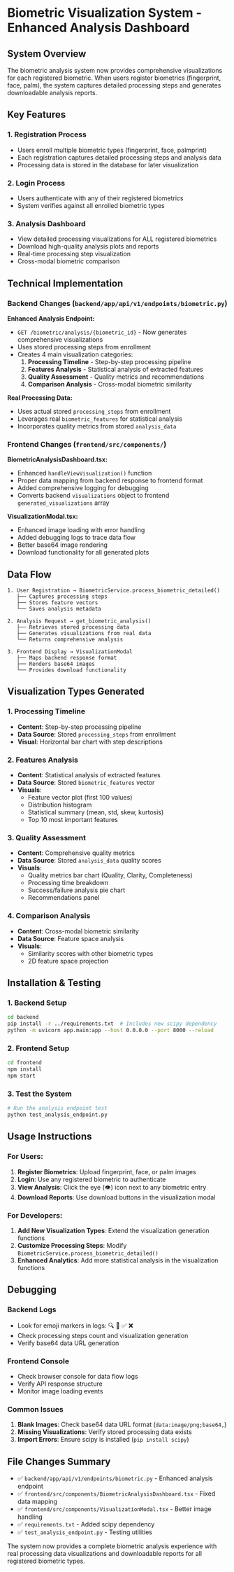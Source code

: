 # Biometric Visualization System - Enhanced Analysis Dashboard

## System Overview

The biometric analysis system now provides comprehensive visualizations for each registered biometric. When users register biometrics (fingerprint, face, palm), the system captures detailed processing steps and generates downloadable analysis reports.

## Key Features

### 1. **Registration Process**
- Users enroll multiple biometric types (fingerprint, face, palmprint)
- Each registration captures detailed processing steps and analysis data
- Processing data is stored in the database for later visualization

### 2. **Login Process**  
- Users authenticate with any of their registered biometrics
- System verifies against all enrolled biometric types

### 3. **Analysis Dashboard**
- View detailed processing visualizations for ALL registered biometrics
- Download high-quality analysis plots and reports
- Real-time processing step visualization
- Cross-modal biometric comparison

## Technical Implementation

### Backend Changes (`backend/app/api/v1/endpoints/biometric.py`)

**Enhanced Analysis Endpoint:**
- `GET /biometric/analysis/{biometric_id}` - Now generates comprehensive visualizations
- Uses stored processing steps from enrollment
- Creates 4 main visualization categories:
  1. **Processing Timeline** - Step-by-step processing pipeline
  2. **Features Analysis** - Statistical analysis of extracted features  
  3. **Quality Assessment** - Quality metrics and recommendations
  4. **Comparison Analysis** - Cross-modal biometric similarity

**Real Processing Data:**
- Uses actual stored `processing_steps` from enrollment
- Leverages real `biometric_features` for statistical analysis
- Incorporates quality metrics from stored `analysis_data`

### Frontend Changes (`frontend/src/components/`)

**BiometricAnalysisDashboard.tsx:**
- Enhanced `handleViewVisualization()` function
- Proper data mapping from backend response to frontend format
- Added comprehensive logging for debugging
- Converts backend `visualizations` object to frontend `generated_visualizations` array

**VisualizationModal.tsx:**
- Enhanced image loading with error handling
- Added debugging logs to trace data flow
- Better base64 image rendering
- Download functionality for all generated plots

## Data Flow

```
1. User Registration → BiometricService.process_biometric_detailed()
   ├── Captures processing steps
   ├── Stores feature vectors  
   └── Saves analysis metadata

2. Analysis Request → get_biometric_analysis()
   ├── Retrieves stored processing data
   ├── Generates visualizations from real data
   └── Returns comprehensive analysis

3. Frontend Display → VisualizationModal
   ├── Maps backend response format
   ├── Renders base64 images
   └── Provides download functionality
```

## Visualization Types Generated

### 1. Processing Timeline
- **Content**: Step-by-step processing pipeline
- **Data Source**: Stored `processing_steps` from enrollment
- **Visual**: Horizontal bar chart with step descriptions

### 2. Features Analysis  
- **Content**: Statistical analysis of extracted features
- **Data Source**: Stored `biometric_features` vector
- **Visuals**: 
  - Feature vector plot (first 100 values)
  - Distribution histogram
  - Statistical summary (mean, std, skew, kurtosis)
  - Top 10 most important features

### 3. Quality Assessment
- **Content**: Comprehensive quality metrics
- **Data Source**: Stored `analysis_data` quality scores
- **Visuals**:
  - Quality metrics bar chart (Quality, Clarity, Completeness)
  - Processing time breakdown
  - Success/failure analysis pie chart
  - Recommendations panel

### 4. Comparison Analysis
- **Content**: Cross-modal biometric similarity
- **Data Source**: Feature space analysis
- **Visuals**:
  - Similarity scores with other biometric types
  - 2D feature space projection

## Installation & Testing

### 1. Backend Setup
```bash
cd backend
pip install -r ../requirements.txt  # Includes new scipy dependency
python -m uvicorn app.main:app --host 0.0.0.0 --port 8000 --reload
```

### 2. Frontend Setup
```bash
cd frontend
npm install
npm start
```

### 3. Test the System
```bash
# Run the analysis endpoint test
python test_analysis_endpoint.py
```

## Usage Instructions

### For Users:
1. **Register Biometrics**: Upload fingerprint, face, or palm images
2. **Login**: Use any registered biometric to authenticate
3. **View Analysis**: Click the eye (👁️) icon next to any biometric entry
4. **Download Reports**: Use download buttons in the visualization modal

### For Developers:
1. **Add New Visualization Types**: Extend the visualization generation functions
2. **Customize Processing Steps**: Modify `BiometricService.process_biometric_detailed()`
3. **Enhanced Analytics**: Add more statistical analysis in the visualization functions

## Debugging

### Backend Logs
- Look for emoji markers in logs: 🔍 🎨 ✅ ❌ 
- Check processing steps count and visualization generation
- Verify base64 data URL generation

### Frontend Console
- Check browser console for data flow logs
- Verify API response structure
- Monitor image loading events

### Common Issues
1. **Blank Images**: Check base64 data URL format (`data:image/png;base64,`)
2. **Missing Visualizations**: Verify stored processing data exists
3. **Import Errors**: Ensure scipy is installed (`pip install scipy`)

## File Changes Summary

- ✅ `backend/app/api/v1/endpoints/biometric.py` - Enhanced analysis endpoint
- ✅ `frontend/src/components/BiometricAnalysisDashboard.tsx` - Fixed data mapping
- ✅ `frontend/src/components/VisualizationModal.tsx` - Better image handling  
- ✅ `requirements.txt` - Added scipy dependency
- ✅ `test_analysis_endpoint.py` - Testing utilities

The system now provides a complete biometric analysis experience with real processing data visualizations and downloadable reports for all registered biometric types.
